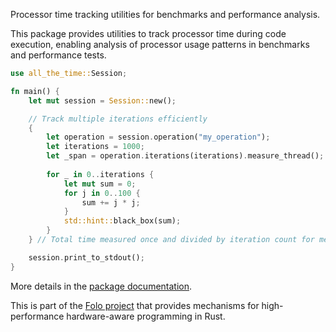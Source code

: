 Processor time tracking utilities for benchmarks and performance analysis.

This package provides utilities to track processor time during code execution,
enabling analysis of processor usage patterns in benchmarks and performance tests.

```rust
use all_the_time::Session;

fn main() {
    let mut session = Session::new();

    // Track multiple iterations efficiently
    {
        let operation = session.operation("my_operation");
        let iterations = 1000;
        let _span = operation.iterations(iterations).measure_thread();
        
        for _ in 0..iterations {
            let mut sum = 0;
            for j in 0..100 {
                sum += j * j;
            }
            std::hint::black_box(sum);
        }
    } // Total time measured once and divided by iteration count for mean

    session.print_to_stdout();
}
```

More details in the [package documentation](https://docs.rs/all_the_time/).

This is part of the [Folo project](https://github.com/folo-rs/folo) that provides mechanisms for
high-performance hardware-aware programming in Rust.
